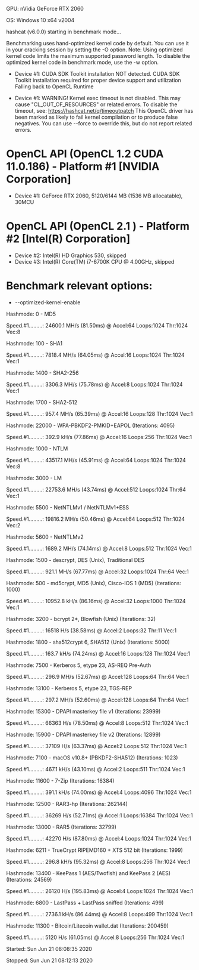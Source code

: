 GPU: nVidia GeForce RTX 2060

OS: Windows 10 x64 v2004


hashcat (v6.0.0) starting in benchmark mode...

Benchmarking uses hand-optimized kernel code by default.
You can use it in your cracking session by setting the -O option.
Note: Using optimized kernel code limits the maximum supported password length.
To disable the optimized kernel code in benchmark mode, use the -w option.

* Device #1: CUDA SDK Toolkit installation NOT detected.
             CUDA SDK Toolkit installation required for proper device support and utilization
             Falling back to OpenCL Runtime

* Device #1: WARNING! Kernel exec timeout is not disabled.
             This may cause "CL_OUT_OF_RESOURCES" or related errors.
             To disable the timeout, see: https://hashcat.net/q/timeoutpatch
This OpenCL driver has been marked as likely to fail kernel compilation or to produce false negatives.
You can use --force to override this, but do not report related errors.

OpenCL API (OpenCL 1.2 CUDA 11.0.186) - Platform #1 [NVIDIA Corporation]
========================================================================
* Device #1: GeForce RTX 2060, 5120/6144 MB (1536 MB allocatable), 30MCU

OpenCL API (OpenCL 2.1 ) - Platform #2 [Intel(R) Corporation]
=============================================================
* Device #2: Intel(R) HD Graphics 530, skipped
* Device #3: Intel(R) Core(TM) i7-6700K CPU @ 4.00GHz, skipped

Benchmark relevant options:
===========================
* --optimized-kernel-enable

Hashmode: 0 - MD5

Speed.#1.........: 24600.1 MH/s (81.50ms) @ Accel:64 Loops:1024 Thr:1024 Vec:8

Hashmode: 100 - SHA1

Speed.#1.........:  7818.4 MH/s (64.05ms) @ Accel:16 Loops:1024 Thr:1024 Vec:1

Hashmode: 1400 - SHA2-256

Speed.#1.........:  3306.3 MH/s (75.78ms) @ Accel:8 Loops:1024 Thr:1024 Vec:1

Hashmode: 1700 - SHA2-512

Speed.#1.........:   957.4 MH/s (65.39ms) @ Accel:16 Loops:128 Thr:1024 Vec:1

Hashmode: 22000 - WPA-PBKDF2-PMKID+EAPOL (Iterations: 4095)

Speed.#1.........:   392.9 kH/s (77.86ms) @ Accel:16 Loops:256 Thr:1024 Vec:1

Hashmode: 1000 - NTLM

Speed.#1.........: 43517.1 MH/s (45.91ms) @ Accel:64 Loops:1024 Thr:1024 Vec:8

Hashmode: 3000 - LM

Speed.#1.........: 22753.6 MH/s (43.74ms) @ Accel:512 Loops:1024 Thr:64 Vec:1

Hashmode: 5500 - NetNTLMv1 / NetNTLMv1+ESS

Speed.#1.........: 19816.2 MH/s (50.46ms) @ Accel:64 Loops:512 Thr:1024 Vec:2

Hashmode: 5600 - NetNTLMv2

Speed.#1.........:  1689.2 MH/s (74.14ms) @ Accel:8 Loops:512 Thr:1024 Vec:1

Hashmode: 1500 - descrypt, DES (Unix), Traditional DES

Speed.#1.........:   921.1 MH/s (67.77ms) @ Accel:32 Loops:1024 Thr:64 Vec:1

Hashmode: 500 - md5crypt, MD5 (Unix), Cisco-IOS $1$ (MD5) (Iterations: 1000)

Speed.#1.........: 10952.8 kH/s (86.16ms) @ Accel:32 Loops:1000 Thr:1024 Vec:1

Hashmode: 3200 - bcrypt $2*$, Blowfish (Unix) (Iterations: 32)

Speed.#1.........:    16518 H/s (38.58ms) @ Accel:2 Loops:32 Thr:11 Vec:1

Hashmode: 1800 - sha512crypt $6$, SHA512 (Unix) (Iterations: 5000)

Speed.#1.........:   163.7 kH/s (74.24ms) @ Accel:16 Loops:128 Thr:1024 Vec:1

Hashmode: 7500 - Kerberos 5, etype 23, AS-REQ Pre-Auth

Speed.#1.........:   296.9 MH/s (52.67ms) @ Accel:128 Loops:64 Thr:64 Vec:1

Hashmode: 13100 - Kerberos 5, etype 23, TGS-REP

Speed.#1.........:   297.2 MH/s (52.60ms) @ Accel:128 Loops:64 Thr:64 Vec:1

Hashmode: 15300 - DPAPI masterkey file v1 (Iterations: 23999)

Speed.#1.........:    66363 H/s (78.50ms) @ Accel:8 Loops:512 Thr:1024 Vec:1

Hashmode: 15900 - DPAPI masterkey file v2 (Iterations: 12899)

Speed.#1.........:    37109 H/s (63.37ms) @ Accel:2 Loops:512 Thr:1024 Vec:1

Hashmode: 7100 - macOS v10.8+ (PBKDF2-SHA512) (Iterations: 1023)

Speed.#1.........:   467.1 kH/s (43.10ms) @ Accel:2 Loops:511 Thr:1024 Vec:1

Hashmode: 11600 - 7-Zip (Iterations: 16384)

Speed.#1.........:   391.1 kH/s (74.00ms) @ Accel:4 Loops:4096 Thr:1024 Vec:1

Hashmode: 12500 - RAR3-hp (Iterations: 262144)

Speed.#1.........:    36269 H/s (52.71ms) @ Accel:1 Loops:16384 Thr:1024 Vec:1

Hashmode: 13000 - RAR5 (Iterations: 32799)

Speed.#1.........:    42270 H/s (87.80ms) @ Accel:4 Loops:1024 Thr:1024 Vec:1

Hashmode: 6211 - TrueCrypt RIPEMD160 + XTS 512 bit (Iterations: 1999)

Speed.#1.........:   296.8 kH/s (95.32ms) @ Accel:8 Loops:256 Thr:1024 Vec:1

Hashmode: 13400 - KeePass 1 (AES/Twofish) and KeePass 2 (AES) (Iterations: 24569)

Speed.#1.........:    26120 H/s (195.83ms) @ Accel:4 Loops:1024 Thr:1024 Vec:1

Hashmode: 6800 - LastPass + LastPass sniffed (Iterations: 499)

Speed.#1.........:  2736.1 kH/s (86.44ms) @ Accel:8 Loops:499 Thr:1024 Vec:1

Hashmode: 11300 - Bitcoin/Litecoin wallet.dat (Iterations: 200459)

Speed.#1.........:     5120 H/s (61.05ms) @ Accel:8 Loops:256 Thr:1024 Vec:1

Started: Sun Jun 21 08:08:35 2020
                                  Stopped: Sun Jun 21 08:12:13 2020
